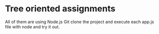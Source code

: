 # Tree oriented assignments
All of them are using Node.js
Git clone the project and execute each app.js file with node and try it out.
